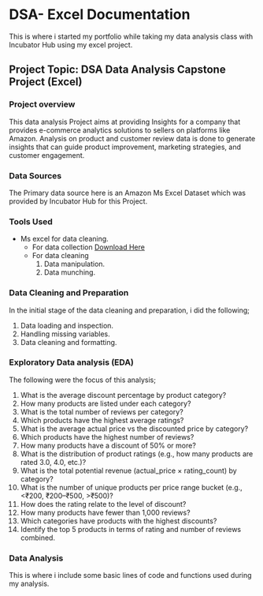 # DSA- Excel Documentation
This is where i started my portfolio while taking my data analysis class with Incubator Hub using my excel project.

## Project Topic: DSA Data Analysis Capstone Project (Excel)
### Project overview
This data analysis Project aims at providing Insights for a company that provides e-commerce analytics solutions to sellers on platforms like Amazon. Analysis on product and customer review data is done to generate insights that can guide product improvement, marketing strategies, and customer engagement.

### Data Sources
The Primary data source here is an Amazon Ms Excel Dataset which was provided by Incubator Hub for this Project.

### Tools Used
- Ms excel for data cleaning.
   - For data collection [Download Here](https://www.microsoft.com)
   - For data cleaning
      1. Data manipulation.
      2. Data munching.

### Data Cleaning and Preparation

In the initial stage of the data cleaning and preparation, i did the following; 
1. Data loading and inspection.
2. Handling missing variables.
3. Data cleaning and formatting.

### Exploratory Data analysis (EDA)
The following were the focus of this analysis;
1. What is the average discount percentage by product category?
2. How many products are listed under each category?
3. What is the total number of reviews per category?
4. Which products have the highest average ratings?
5. What is the average actual price vs the discounted price by category?
6. Which products have the highest number of reviews?
7. How many products have a discount of 50% or more?
8. What is the distribution of product ratings (e.g., how many products are rated 3.0, 4.0, etc.)?
9. What is the total potential revenue (actual_price × rating_count) by category?
10. What is the number of unique products per price range bucket (e.g., <₹200, ₹200–₹500, >₹500)?
11. How does the rating relate to the level of discount?
12. How many products have fewer than 1,000 reviews?
13. Which categories have products with the highest discounts?
14. Identify the top 5 products in terms of rating and number of reviews combined.

### Data Analysis
This is where i include some basic lines of code and functions used during my analysis.

